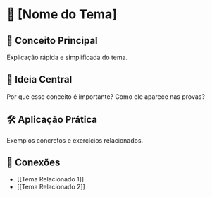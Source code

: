 # 📖 [Nome do Tema]  

## 📌 Conceito Principal  
Explicação rápida e simplificada do tema.  

## 🧠 Ideia Central  
Por que esse conceito é importante? Como ele aparece nas provas?  

## 🛠️ Aplicação Prática  
Exemplos concretos e exercícios relacionados.  

## 🔗 Conexões  
- [[Tema Relacionado 1]]  
- [[Tema Relacionado 2]]  

